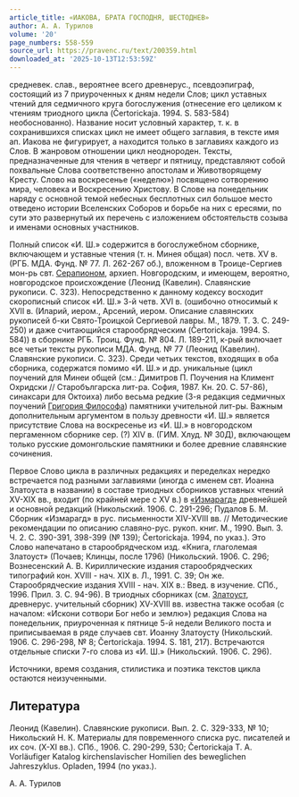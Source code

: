 ```yaml
---
article_title: «ИАКОВА, БРАТА ГОСПОДНЯ, ШЕСТОДНЕВ»
author: А. А. Турилов
volume: '20'
page_numbers: 558-559
source_url: https://pravenc.ru/text/200359.html
downloaded_at: '2025-10-13T12:53:59Z'
---
```


средневек. слав., вероятнее всего древнерус., псевдоэпиграф, состоящий из 7 приуроченных к дням недели Слов; цикл уставных чтений для седмичного круга богослужения (отнесение его целиком к чтениям триодного цикла (Čertorickaja. 1994. S. 583-584) необоснованно). Название носит условный характер, т. к. в сохранившихся списках цикл не имеет общего заглавия, в тексте имя ап. Иакова не фигурирует, а находится только в заглавиях каждого из Cлов. В жанровом отношении цикл неоднороден. Тексты, предназначенные для чтения в четверг и пятницу, представляют собой похвальные Слова соответственно апостолам и Животворящему Кресту. Слово на воскресенье («неделю») посвящено сотворению мира, человека и Воскресению Христову. В Cлове на понедельник наряду с основной темой небесных бесплотных сил большое место отведено истории Вселенских Соборов и борьбе на них с ересями, по сути это развернутый их перечень с изложением обстоятельств созыва и именами основных участников.

Полный список «И. Ш.» содержится в богослужебном сборнике, включающем и уставные чтения (т. н. Минея общая) посл. четв. XV в. (РГБ. МДА. Фунд. № 77. Л. 262-267 об.), вложенном в Троице-Сергиев мон-рь свт. [Серапионом](https://pravenc.ru/text/Серапионом.html), архиеп. Новгородским, и имеющем, вероятно, новгородское происхождение (Леонид (Кавелин). Славянские рукописи. С. 323). Непосредственно к данному кодексу восходит скорописный список «И. Ш.» 3-й четв. XVI в. (ошибочно относимый к XVII в. (Иларий, иером., Арсений, иером. Описание славянских рукописей б-ки Свято-Троицкой Сергиевой лавры. М., 1879. Т. 3. С. 249-250) и даже считающийся старообрядческим (Čertorickaja. 1994. S. 584)) в сборнике РГБ. Троиц. Фунд. № 804. Л. 189-211, к-рый включает все четьи тексты рукописи МДА. Фунд. № 77 (Леонид (Кавелин). Славянские рукописи. С. 323). Среди четьих текстов, входящих в оба сборника, содержатся помимо «И. Ш.» и др. уникальные (цикл поучений для Минеи общей (см.: Димитров П. Поучения на Климент Охридски // Старобългарска лит-ра. София, 1987. Кн. 20. С. 57-86), синаксари для Октоиха) либо весьма редкие (3-я редакция седмичных поучений [Григория Философа](<https://pravenc.ru/text/Григория Философа.html>)) памятники учительной лит-ры. Важным дополнительным аргументом в пользу древности «И. Ш.» является присутствие Слова на воскресенье из «И. Ш.» в новгородском пергаменном сборнике сер. (?) XIV в. (ГИМ. Хлуд. № 30Д), включающем только русские домонгольские памятники и более древние славянские сочинения.

Первое Слово цикла в различных редакциях и переделках нередко встречается под разными заглавиями (иногда с именем свт. Иоанна Златоуста в названии) в составе триодных сборников уставных чтений XV-XIX вв., входит (по крайней мере с XV в.) в [«Измарагд»](<https://pravenc.ru/text/ Измарагд .html>) древнейшей и основной редакций (Никольский. 1906. С. 291-296; Пудалов Б. М. Сборник «Измарагд» в рус. письменности XIV-XVIII вв. // Методические рекомендации по описанию славяно-рус. рукоп. книг. М., 1990. Вып. 3. Ч. 2. С. 390-391, 398-399 (№ 139); Čertorickaja. 1994, по указ.). Это Слово напечатано в старообрядческом изд. «Книга, глаголемая Златоуст» (Почаев; Клинцы, после 1796) (Никольский. 1906. С. 296; Вознесенский А. В. Кириллические издания старообрядческих типографий кон. XVIII - нач. XIX в. Л., 1991. С. 39; Он же. Старообрядческие издания XVIII - нач. XIX в.: Введ. в изучение. СПб., 1996. Прил. 3. С. 94-96). В триодных сборниках (см. [Златоуст](https://pravenc.ru/text/Златоуст.html), древнерус. учительный сборник) XV-XVIII вв. известна также особая (с началом: «Искони сотвори Бог небо и землю») редакция Слова на понедельник, приуроченная к пятнице 5-й недели Великого поста и приписываемая в ряде случаев свт. Иоанну Златоусту (Никольский. 1906. С. 296-298, № 8; Čertorickaja. 1994. S. 181, 217). Встречаются отдельные списки 7-го слова из «И. Ш.» (Никольский. 1906. С. 296).

Источники, время создания, стилистика и поэтика текстов цикла остаются неизученными.

## Литература

Леонид (Кавелин). Славянские рукописи. Вып. 2. С. 329-333, № 10; Никольский Н. К. Материалы для повременного списка рус. писателей и их соч. (X-XI вв.). СПб., 1906. С. 290-299, 530; Čertorickaja T. A. Vorläufiger Katalog kirchenslavischer Homilien des beweglichen Jahreszyklus. Opladen, 1994 (по указ.).

А. А. Турилов

